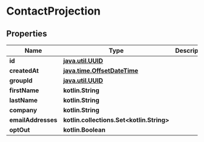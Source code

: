 
# ContactProjection

## Properties
Name | Type | Description | Notes
------------ | ------------- | ------------- | -------------
**id** | [**java.util.UUID**](java.util.UUID) |  | 
**createdAt** | [**java.time.OffsetDateTime**](java.time.OffsetDateTime) |  | 
**groupId** | [**java.util.UUID**](java.util.UUID) |  |  [optional]
**firstName** | **kotlin.String** |  |  [optional]
**lastName** | **kotlin.String** |  |  [optional]
**company** | **kotlin.String** |  |  [optional]
**emailAddresses** | **kotlin.collections.Set&lt;kotlin.String&gt;** |  |  [optional]
**optOut** | **kotlin.Boolean** |  |  [optional]



